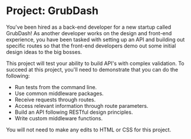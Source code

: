 # Project: GrubDash

You've been hired as a back-end developer for a new startup called GrubDash!
As another developer works on the design and front-end experience, you have been tasked with setting up an API and building out specific routes so that
the front-end developers demo out some initial design ideas to the big bosses.

This project will test your ability to build API's with complex validation.
To succeed at this project, you'll need to demonstrate that you can do the following:

- Run tests from the command line.
- Use common middleware packages.
- Receive requests through routes.
- Access relevant information through route parameters.
- Build an API following RESTful design principles.
- Write custom middleware functions.

You will not need to make any edits to HTML or CSS for this project.
